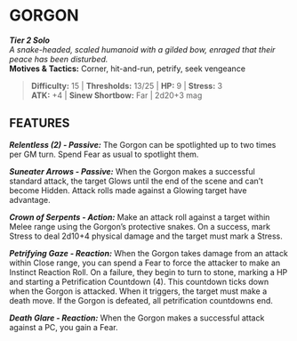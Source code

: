 # GORGON

***Tier 2 Solo***  
*A snake-headed, scaled humanoid with a gilded bow, enraged that their peace has been disturbed.*  
**Motives & Tactics:** Corner, hit-and-run, petrify, seek vengeance

> **Difficulty:** 15 | **Thresholds:** 13/25 | **HP:** 9 | **Stress:** 3  
> **ATK:** +4 | **Sinew Shortbow:** Far | 2d20+3 mag  

## FEATURES

***Relentless (2) - Passive:*** The Gorgon can be spotlighted up to two times per GM turn. Spend Fear as usual to spotlight them.

***Suneater Arrows - Passive:*** When the Gorgon makes a successful standard attack, the target Glows until the end of the scene and can’t become Hidden. Attack rolls made against a Glowing target have advantage.

***Crown of Serpents - Action:*** Make an attack roll against a target within Melee range using the Gorgon’s protective snakes. On a success, mark Stress to deal 2d10+4 physical damage and the target must mark a Stress.

***Petrifying Gaze - Reaction:*** When the Gorgon takes damage from an attack within Close range, you can spend a Fear to force the attacker to make an Instinct Reaction Roll. On a failure, they begin to turn to stone, marking a HP and starting a Petrification Countdown (4). This countdown ticks down when the Gorgon is attacked. When it triggers, the target must make a death move. If the Gorgon is defeated, all petrification countdowns end.

***Death Glare - Reaction:*** When the Gorgon makes a successful attack against a PC, you gain a Fear.
